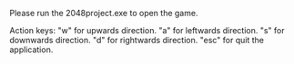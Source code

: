 Please run the 2048project.exe to open the game.

Action keys:
"w" for upwards direction.
"a" for leftwards direction.
"s" for downwards direction.
"d" for rightwards direction.
"esc" for quit the application.
